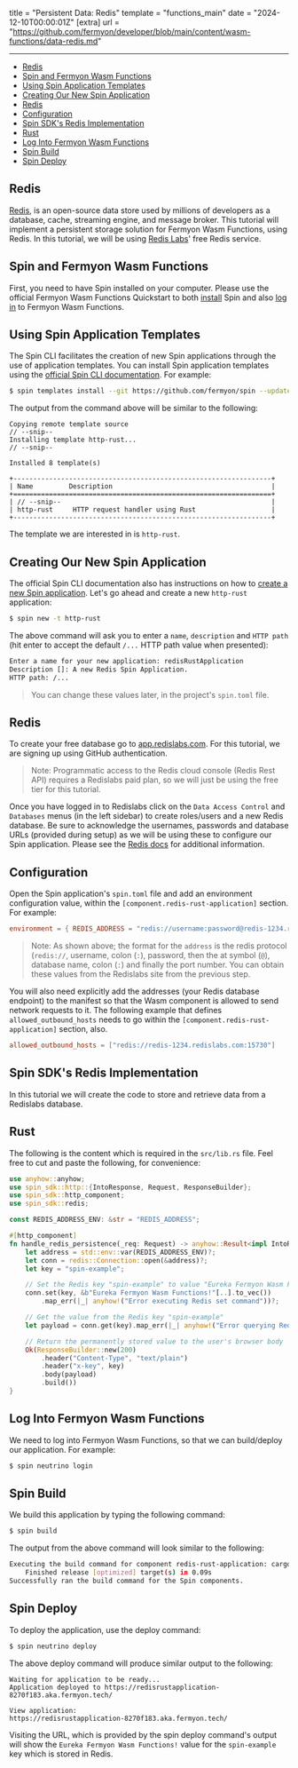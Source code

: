 title = "Persistent Data: Redis"
template = "functions_main"
date = "2024-12-10T00:00:01Z"
[extra]
url = "https://github.com/fermyon/developer/blob/main/content/wasm-functions/data-redis.md"

---
- [Redis](#redis)
- [Spin and Fermyon Wasm Functions](#spin-and-fermyon-on-akamai)
- [Using Spin Application Templates](#using-spin-application-templates)
- [Creating Our New Spin Application](#creating-our-new-spin-application)
- [Redis](#redis-1)
- [Configuration](#configuration)
- [Spin SDK's Redis Implementation](#spin-sdks-redis-implementation)
- [Rust](#rust)
- [Log Into Fermyon Wasm Functions](#log-into-fermyon-on-akamai)
- [Spin Build](#spin-build)
- [Spin Deploy](#spin-deploy)

## Redis

[Redis](https://redis.io/), is an open-source data store used by millions of developers as a database, cache, streaming engine, and message broker. This tutorial will implement a persistent storage solution for Fermyon Wasm Functions, using Redis. In this tutorial, we will be using [Redis Labs](https://redis.com/)' free Redis service.

## Spin and Fermyon Wasm Functions

First, you need to have Spin installed on your computer. Please use the official Fermyon Wasm Functions Quickstart to both [install](/wasm-functions/quickstart#install-spin) Spin and also [log in](/wasm-functions/quickstart#log-in-to-fermyon-on-akamai) to Fermyon Wasm Functions.

## Using Spin Application Templates

The Spin CLI facilitates the creation of new Spin applications through the use of application templates. You can install Spin application templates using the [official Spin CLI documentation](/wasm-functions/cli-reference#templates). For example:

<!-- @selectiveCpy -->

```bash
$ spin templates install --git https://github.com/fermyon/spin --update
```

The output from the command above will be similar to the following:

<!-- @nocpy -->

```text
Copying remote template source
// --snip--
Installing template http-rust...
// --snip--

Installed 8 template(s)

+-----------------------------------------------------------------+
| Name         Description                                        |
+=================================================================+
| // --snip--                                                     |
| http-rust     HTTP request handler using Rust                   |
+-----------------------------------------------------------------+
```

The template we are interested in is `http-rust`.

## Creating Our New Spin Application

The official Spin CLI documentation also has instructions on how to [create a new Spin application](/wasm-functions/cli-reference#new). Let's go ahead and create a new `http-rust` application:

<!-- @selectiveCpy -->

```bash
$ spin new -t http-rust
```

The above command will ask you to enter a `name`, `description` and `HTTP path` (hit enter to accept the default `/...` HTTP path value when presented):

<!-- @nocpy -->

```bash
Enter a name for your new application: redisRustApplication
Description []: A new Redis Spin Application.
HTTP path: /...
```

> You can change these values later, in the project's `spin.toml` file.

## Redis 

To create your free database go to [app.redislabs.com](https://app.redislabs.com/). For this tutorial, we are signing up using GitHub authentication. 

> Note: Programmatic access to the Redis cloud console (Redis Rest API) requires a Redislabs paid plan, so we will just be using the free tier for this tutorial. 
 
Once you have logged in to Redislabs click on the `Data Access Control` and `Databases` menus (in the left sidebar) to create roles/users and a new Redis database. Be sure to acknowledge the usernames, passwords and database URLs (provided during setup) as we will be using these to configure our Spin application. Please see the [Redis docs](https://developer.redis.com/howtos/quick-start/?s=redis%20cloud) for additional information.

## Configuration

Open the Spin application's `spin.toml` file and add an environment configuration value, within the `[component.redis-rust-application]` section. For example:

<!-- @nocpy -->

```toml
environment = { REDIS_ADDRESS = "redis://username:password@redis-1234.redislabs.com:15730" }
```

> Note: As shown above; the format for the `address` is the redis protocol (`redis://`, username, colon (`:`), password, then the at symbol (`@`), database name, colon (`:`) and finally the port number. You can obtain these values from the Redislabs site from the previous step.

You will also need explicitly add the addresses (your Redis database endpoint) to the manifest so that the Wasm component is allowed to send network requests to it. The following example that defines `allowed_outbound_hosts` needs to go within the `[component.redis-rust-application]` section, also.

<!-- @nocpy -->

```toml
allowed_outbound_hosts = ["redis://redis-1234.redislabs.com:15730"]
```

## Spin SDK's Redis Implementation

In this tutorial we will create the code to store and retrieve data from a Redislabs database.

## Rust 

The following is the content which is required in the `src/lib.rs` file. Feel free to cut and paste the following, for convenience:

<!-- @nocpy -->

```rust
use anyhow::anyhow;
use spin_sdk::http::{IntoResponse, Request, ResponseBuilder};
use spin_sdk::http_component;
use spin_sdk::redis;

const REDIS_ADDRESS_ENV: &str = "REDIS_ADDRESS";

#[http_component]
fn handle_redis_persistence(_req: Request) -> anyhow::Result<impl IntoResponse> {
    let address = std::env::var(REDIS_ADDRESS_ENV)?;
    let conn = redis::Connection::open(&address)?;
    let key = "spin-example";

    // Set the Redis key "spin-example" to value "Eureka Fermyon Wasm Functions!"
    conn.set(key, &b"Eureka Fermyon Wasm Functions!"[..].to_vec())
        .map_err(|_| anyhow!("Error executing Redis set command"))?;

    // Get the value from the Redis key "spin-example"
    let payload = conn.get(key).map_err(|_| anyhow!("Error querying Redis"))?;

    // Return the permanently stored value to the user's browser body
    Ok(ResponseBuilder::new(200)
        .header("Content-Type", "text/plain")
        .header("x-key", key)
        .body(payload)
        .build())
}
```

## Log Into Fermyon Wasm Functions

We need to log into Fermyon Wasm Functions, so that we can build/deploy our application. For example:

<!-- @selectiveCpy -->

```bash
$ spin neutrino login
```

## Spin Build

We build this application by typing the following command:

<!-- @selectiveCpy -->

```bash
$ spin build
```

The output from the above command will look similar to the following:

<!-- @nocpy -->

```bash
Executing the build command for component redis-rust-application: cargo build --target wasm32-wasi --release
    Finished release [optimized] target(s) in 0.09s
Successfully ran the build command for the Spin components.
```

## Spin Deploy

To deploy the application, use the deploy command:

<!-- @selectiveCpy -->

```bash
$ spin neutrino deploy
```

The above deploy command will produce similar output to the following:

<!-- @nocpy -->

```text
Waiting for application to be ready... 
Application deployed to https://redisrustapplication-8270f183.aka.fermyon.tech/

View application:   
https://redisrustapplication-8270f183.aka.fermyon.tech/  
```

Visiting the URL, which is provided by the spin deploy command's output will show the `Eureka Fermyon Wasm Functions!` value for the `spin-example` key which is stored in Redis.
